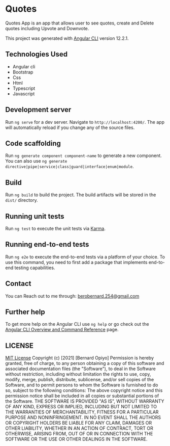 # Quotes

<p>Quotes App is an app that allows user to see quotes, create and Delete quotes including Upvote and Downvote.</p>

This project was generated with [Angular CLI](https://github.com/angular/angular-cli) version 12.2.1.

## Technologies Used
* Angular cli
* Bootstrap
* Css
* Html
* Typescript
* Javascript

## Development server

Run `ng serve` for a dev server. Navigate to `http://localhost:4200/`. The app will automatically reload if you change any of the source files.

## Code scaffolding

Run `ng generate component component-name` to generate a new component. You can also use `ng generate directive|pipe|service|class|guard|interface|enum|module`.

## Build

Run `ng build` to build the project. The build artifacts will be stored in the `dist/` directory.

## Running unit tests

Run `ng test` to execute the unit tests via [Karma](https://karma-runner.github.io).

## Running end-to-end tests

Run `ng e2e` to execute the end-to-end tests via a platform of your choice. To use this command, you need to first add a package that implements end-to-end testing capabilities.

## Contact
You can Reach out to me through: berobernard.254@gmail.com

## Further help

To get more help on the Angular CLI use `ng help` or go check out the [Angular CLI Overview and Command Reference](https://angular.io/cli) page.

## LICENSE

[MIT License](https://choosealicense.com/licenses/mit/)
Copyright (c) [2021] [Bernard Opiyo]
Permission is hereby granted, free of charge, to any person obtaining a copy
of this software and associated documentation files (the "Software"), to deal
in the Software without restriction, including without limitation the rights
to use, copy, modify, merge, publish, distribute, sublicense, and/or sell
copies of the Software, and to permit persons to whom the Software is
furnished to do so, subject to the following conditions:
The above copyright notice and this permission notice shall be included in all
copies or substantial portions of the Software.
THE SOFTWARE IS PROVIDED "AS IS", WITHOUT WARRANTY OF ANY KIND, EXPRESS OR
IMPLIED, INCLUDING BUT NOT LIMITED TO THE WARRANTIES OF MERCHANTABILITY,
FITNESS FOR A PARTICULAR PURPOSE AND NONINFRINGEMENT. IN NO EVENT SHALL THE
AUTHORS OR COPYRIGHT HOLDERS BE LIABLE FOR ANY CLAIM, DAMAGES OR OTHER
LIABILITY, WHETHER IN AN ACTION OF CONTRACT, TORT OR OTHERWISE, ARISING FROM,
OUT OF OR IN CONNECTION WITH THE SOFTWARE OR THE USE OR OTHER DEALINGS IN THE
SOFTWARE.
